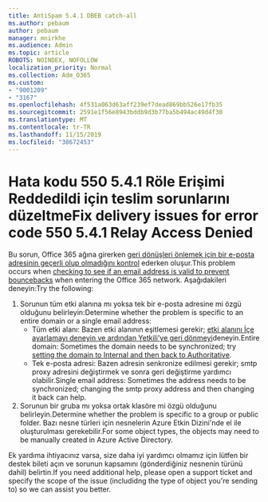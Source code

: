 ```yaml
---
title: AntiSpam 5.4.1 DBEB catch-all
ms.author: pebaum
author: pebaum
manager: mnirkhe
ms.audience: Admin
ms.topic: article
ROBOTS: NOINDEX, NOFOLLOW
localization_priority: Normal
ms.collection: Adm_O365
ms.custom:
- "9001209"
- "3167"
ms.openlocfilehash: 4f531a063d63aff239ef7dead869bb526e17fb35
ms.sourcegitcommit: 2591e1f56e8943bddb9d3b77ba5b494ac49d4f30
ms.translationtype: MT
ms.contentlocale: tr-TR
ms.lasthandoff: 11/15/2019
ms.locfileid: "38672453"
---
```

# <a name="fix-delivery-issues-for-error-code-550-541-relay-access-denied"></a><span data-ttu-id="ddc5c-102">Hata kodu 550 5.4.1 Röle Erişimi Reddedildi için teslim sorunlarını düzeltme</span><span class="sxs-lookup"><span data-stu-id="ddc5c-102">Fix delivery issues for error code 550 5.4.1 Relay Access Denied</span></span>

<span data-ttu-id="ddc5c-103">Bu sorun, Office 365 ağına girerken [geri dönüşleri önlemek için bir e-posta adresinin geçerli olup olmadığını kontrol](https://docs.microsoft.com/exchange/mail-flow-best-practices/use-directory-based-edge-blocking) ederken oluşur.</span><span class="sxs-lookup"><span data-stu-id="ddc5c-103">This problem occurs when [checking to see if an email address is valid to prevent bouncebacks](https://docs.microsoft.com/exchange/mail-flow-best-practices/use-directory-based-edge-blocking) when entering the Office 365 network.</span></span> <span data-ttu-id="ddc5c-104">Aşağıdakileri deneyin:</span><span class="sxs-lookup"><span data-stu-id="ddc5c-104">Try the following:</span></span>

1. <span data-ttu-id="ddc5c-105">Sorunun tüm etki alanına mı yoksa tek bir e-posta adresine mi özgü olduğunu belirleyin:</span><span class="sxs-lookup"><span data-stu-id="ddc5c-105">Determine whether the problem is specific to an entire domain or a single email address:</span></span>
    - <span data-ttu-id="ddc5c-106">Tüm etki alanı: Bazen etki alanının eşitlemesi gerekir; [etki alanını İçe ayarlamayı deneyin ve ardından Yetkili'ye geri dönmeyi](https://docs.microsoft.com/exchange/mail-flow-best-practices/manage-accepted-domains/manage-accepted-domains)deneyin.</span><span class="sxs-lookup"><span data-stu-id="ddc5c-106">Entire domain: Sometimes the domain needs to be synchronized; try [setting the domain to Internal and then back to Authoritative](https://docs.microsoft.com/exchange/mail-flow-best-practices/manage-accepted-domains/manage-accepted-domains).</span></span>
    - <span data-ttu-id="ddc5c-107">Tek e-posta adresi: Bazen adresin senkronize edilmesi gerekir; smtp proxy adresini değiştirmek ve sonra geri değiştirme yardımcı olabilir.</span><span class="sxs-lookup"><span data-stu-id="ddc5c-107">Single email address: Sometimes the address needs to be synchronized; changing the smtp proxy address and then changing it back can help.</span></span>
2. <span data-ttu-id="ddc5c-108">Sorunun bir gruba mı yoksa ortak klasöre mi özgü olduğunu belirleyin.</span><span class="sxs-lookup"><span data-stu-id="ddc5c-108">Determine whether the problem is specific to a group or public folder.</span></span> <span data-ttu-id="ddc5c-109">Bazı nesne türleri için nesnelerin Azure Etkin Dizini'nde el ile oluşturulması gerekebilir.</span><span class="sxs-lookup"><span data-stu-id="ddc5c-109">For some object types, the objects may need to be manually created in Azure Active Directory.</span></span>

<span data-ttu-id="ddc5c-110">Ek yardıma ihtiyacınız varsa, size daha iyi yardımcı olmamız için lütfen bir destek bileti açın ve sorunun kapsamını (gönderdiğiniz nesnenin türünü dahil) belirtin.</span><span class="sxs-lookup"><span data-stu-id="ddc5c-110">If you need additional help, please open a support ticket and specify the scope of the issue (includidng the type of object you're sending to) so we can assist you better.</span></span>